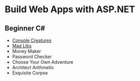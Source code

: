# Build Web Apps with ASP.NET

## Beginner C#

* [Console Creatures](csharp-console-creatures)
* [Mad Libs](csharp-mad-libs)
* Money Maker
* Password Checker
* Choose Your Own Adventure
* Architect Arithmetic
* Exquisite Corpse